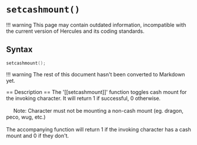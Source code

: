 # `setcashmount()`

!!! warning
	This page may contain outdated information, incompatible with the current version of Hercules and its coding standards.

## Syntax

```c
setcashmount();
```

!!! warning
	The rest of this document hasn't been converted to Markdown yet.

== Description ==
The '[[setcashmount]]' function toggles cash mount for the invoking character.
It will return 1 if successful, 0 otherwise.
<br /><br />
&nbsp;&nbsp;&nbsp;&nbsp; Note: Character must not be mounting a non-cash mount (eg. dragon, peco, 
	  wug, etc.)<br />
<br />
The accompanying function will return 1 if the invoking character has a 
cash mount and 0 if they don't.
